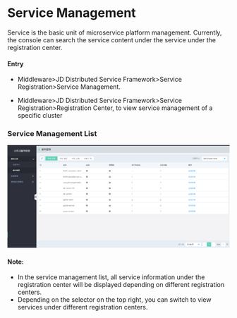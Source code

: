 #  Service Management

Service is the basic unit of microservice platform management. Currently, the console can search the service content under the service under the registration center.

#### Entry

-	Middleware>JD Distributed Service Framework>Service Registration>Service Management.

-	Middleware>JD Distributed Service Framework>Service Registration>Registration Center, to view service management of a specific cluster



###  Service Management List


  ![服务管理列表](../../../../../image/Internet-Middleware/JD-Distributed-Service-Framework/service-list.png)
 
####  Note:
-	In the service management list, all service information under the registration center will be displayed depending on different registration centers.
-	Depending on the selector on the top right, you can switch to view services under different registration centers.



